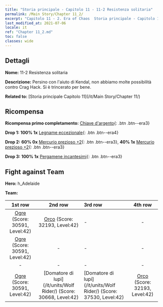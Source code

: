 ```yaml
---
title: "Storia principale - Capitolo 11 - 11-2 Resistenza solitaria"
permalink: /Main Story/Chapter 11_2/
excerpt: "Capitolo 11 - 2. Era of Chaos  Storia principale - Capitolo 11_2. 11-2 Resistenza solitaria"
last_modified_at: 2021-07-06
locale: it
ref: "Chapter 11_2.md"
toc: false
classes: wide
---
```


## Dettagli

 **Nome:** 11-2 Resistenza solitaria

 **Descrizione:** Persino con l'aiuto di Kendal, non abbiamo molte possibilità contro Crag Hack. Si è trincerato per bene.

 **Related to:** [Storia principale Capitolo 11](/it/Main Story/Chapter 11/)

## Ricompensa

 **Ricompensa primo completamento:** [Chiave d'argento](/ItemsIT/con_693/){: .btn .btn--era3}

 **Drop 1:** **100% 1x** [Legname eccezionale](/ItemsIT/mat_34/){: .btn .btn--era4}

 **Drop 2:** **60% 0x** [Mercurio prezioso +2](/ItemsIT/mat_28/){: .btn .btn--era3}, **40% 1x** [Mercurio prezioso +2](/ItemsIT/mat_28/){: .btn .btn--era3}

 **Drop 3:** **100% 1x** [Pergamene incantesimi](/ItemsIT/con_694/){: .btn .btn--era3}


## Fight against Team
 **Hero:** h_Adelaide

 **Team:**


  | 1st row | 2nd row | 3rd row | 4th row |
  |:----:|:----:|:----|:----:|
  | [Ogre](/it/units/Ogre/) (Score: 30591, Level:42)  | [Orco](/it/units/Orc/) (Score: 32193, Level:42)  | - | - |
  | [Ogre](/it/units/Ogre/) (Score: 30591, Level:42)  | - | - | - |
  | - | - | - | - |
  | [Ogre](/it/units/Ogre/) (Score: 30591, Level:42)  | [Domatore di lupi](/it/units/Wolf Rider/) (Score: 30668, Level:42)  | [Domatore di lupi](/it/units/Wolf Rider/) (Score: 37530, Level:42)  | [Orco](/it/units/Orc/) (Score: 32193, Level:42)  |


